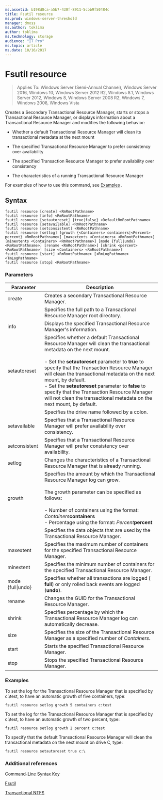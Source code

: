 ```yaml
---
ms.assetid: b198d8ca-a5b7-430f-8911-5cbb9f50484c
title: Fsutil resource
ms.prod: windows-server-threshold
manager: dmoss
ms.author: toklima
author: toklima
ms.technology: storage
audience: "IT Pro"
ms.topic: article
ms.date: 10/16/2017
---
```

# Fsutil resource
>Applies To: Windows Server (Semi-Annual Channel), Windows Server 2016, Windows 10, Windows Server 2012 R2, Windows 8.1, Windows Server 2012, Windows 8, Windows Server 2008 R2, Windows 7, Windows 2008, Windows Vista

Creates a Secondary Transactional Resource Manager, starts or stops a Transactional Resource Manager, or displays information about a Transactional Resource Manager and modifies the following behavior:

-   Whether a default Transactional Resource Manager will clean its transactional metadata at the next mount

-   The specified Transactional Resource Manager to prefer consistency over availability

-   The specified Transaction Resource Manager to prefer availability over consistency

-   The characteristics of a running Transactional Resource Manager

For examples of how to use this command, see [Examples](#BKMK_examples) .

## Syntax

```
fsutil resource [create] <RmRootPathname>
fsutil resource [info] <RmRootPathname>
fsutil resource [setautoreset] {true|false} <DefaultRmRootPathname>
fsutil resource [setavailable] <RmRootPathname>
fsutil resource [setconsistent] <RmRootPathname>
fsutil resource [setlog] [growth {<Containers> containers|<Percent> percent} <RmRootPathname>] [maxextents <Containers> <RmRootPathname>] [minextents <Containers> <RmRootPathname>] [mode {full|undo} <RmRootPathname>] [rename <RmRootPathname>] [shrink <percent> <RmRootPathname>] [size <Containers> <RmRootPathname>]
fsutil resource [start] <RmRootPathname> [<RmLogPathname> <TmLogPathname>
fsutil resource [stop] <RmRootPathname>
```

### Parameters

|        Parameter        |                                                                                                                                                                                                                                        Description                                                                                                                                                                                                                                         |
|-------------------------|--------------------------------------------------------------------------------------------------------------------------------------------------------------------------------------------------------------------------------------------------------------------------------------------------------------------------------------------------------------------------------------------------------------------------------------------------------------------------------------------|
|         create          |                                                                                                                                                                                                                    Creates a secondary Transactional Resource Manager.                                                                                                                                                                                                                     |
|    <RmRootPathname>     |                                                                                                                                                                                                        Specifies the full path to a Transactional Resource Manager root directory.                                                                                                                                                                                                         |
|          info           |                                                                                                                                                                                                            Displays the specified Transactional Resource Manager's information.                                                                                                                                                                                                            |
|      setautoreset       | Specifies whether a default Transactional Resource Manager will clean the transactional metadata on the next mount.<br /><br />-   Set the **setautoreset** parameter to **true** to specify that the Transaction Resource Manager will clean the transactional metadata on the next mount, by default.<br />-   Set the **setautoreset** parameter to **false** to specify that the Transaction Resource Manager will not clean the transactional metadata on the next mount, by default. |
| <DefaultRmRootPathname> |                                                                                                                                                                                                                       Specifies the drive name followed by a colon.                                                                                                                                                                                                                        |
|      setavailable       |                                                                                                                                                                                                 Specifies that a Transactional Resource Manager will prefer availability over consistency.                                                                                                                                                                                                 |
|      setconsistent      |                                                                                                                                                                                                 Specifies that a Transactional Resource Manager will prefer consistency over availability.                                                                                                                                                                                                 |
|         setlog          |                                                                                                                                                                                                  Changes the characteristics of a Transactional Resource Manager that is already running.                                                                                                                                                                                                  |
|         growth          |                                                                                                  Specifies the amount by which the Transactional Resource Manager log can grow.<br /><br />The growth parameter can be specified as follows:<br /><br />-   Number of containers using the format: _Containers_**containers**<br />-   Percentage using the format: _Percent_**percent**                                                                                                   |
|      <containers>       |                                                                                                                                                                                                      Specifies the data objects that are used by the Transactional Resource Manager.                                                                                                                                                                                                       |
|        maxextent        |                                                                                                                                                                                                Specifies the maximum number of containers for the specified Transactional Resource Manager.                                                                                                                                                                                                |
|        minextent        |                                                                                                                                                                                                Specifies the minimum number of containers for the specified Transactional Resource Manager.                                                                                                                                                                                                |
|  mode {full&#124;undo}  |                                                                                                                                                                                        Specifies whether all transactions are logged ( **full**) or only rolled back events are logged (**undo**).                                                                                                                                                                                         |
|         rename          |                                                                                                                                                                                                                  Changes the GUID for the Transactional Resource Manager.                                                                                                                                                                                                                  |
|         shrink          |                                                                                                                                                                                              Specifies percentage by which the Transactional Resource Manager log can automatically decrease.                                                                                                                                                                                              |
|          size           |                                                                                                                                                                                              Specifies the size of the Transactional Resource Manager as a specified number of *Containers*.                                                                                                                                                                                               |
|          start          |                                                                                                                                                                                                                    Starts the specified Transactional Resource Manager.                                                                                                                                                                                                                    |
|          stop           |                                                                                                                                                                                                                    Stops the specified Transactional Resource Manager.                                                                                                                                                                                                                     |

### <a name="BKMK_examples"></a>Examples
To set the log for the Transactional Resource Manager that is specified by c:\test, to have an automatic growth of five containers, type:

```
fsutil resource setlog growth 5 containers c:test
```

To set the log for the Transactional Resource Manager that is specified by c:\test, to have an automatic growth of two percent, type:

```
fsutil resource setlog growth 2 percent c:test
```

To specify that the default Transactional Resource Manager will clean the transactional metadata on the next mount on drive C, type:

```
fsutil resource setautoreset true c:\  
```

### Additional references
[Command-Line Syntax Key](Command-Line-Syntax-Key.md)

[Fsutil](Fsutil.md)

[Transactional NTFS](https://go.microsoft.com/fwlink/?LinkID=165402)


